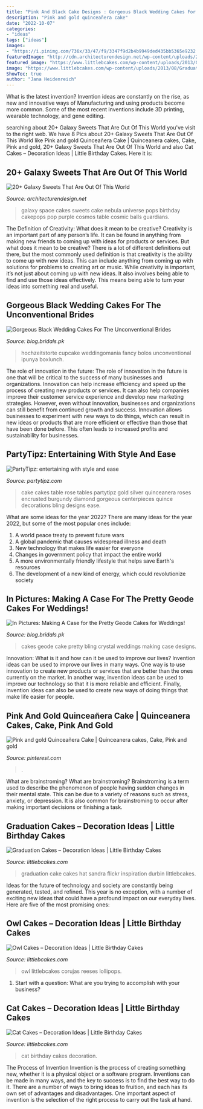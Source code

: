 ```yaml
---
title: "Pink And Black Cake Designs : Gorgeous Black Wedding Cakes For The Unconventional Brides"
description: "Pink and gold quinceañera cake"
date: "2022-10-07"
categories:
- "ideas"
tags: ["ideas"]
images:
- "https://i.pinimg.com/736x/33/47/f9/3347f9d2b4b9949ded435bb5365e9232.jpg"
featuredImage: "http://cdn.architecturendesign.net/wp-content/uploads/2016/05/AD-Galaxy-Cakes-Space-Sweets-Nebula-Cosmos-Universe-21.jpg"
featured_image: "https://www.littlebcakes.com/wp-content/uploads/2013/08/Owl-Cake.jpg"
image: "https://www.littlebcakes.com/wp-content/uploads/2013/08/Graduation-Hat-Cake.jpg"
ShowToc: true
author: "Jana Heidenreich"
---
```



What is the latest invention?
Invention ideas are constantly on the rise, as new and innovative ways of Manufacturing and using products become more common. Some of the most recent inventions include 3D printing, wearable technology, and gene editing.

	

		
searching about 20+ Galaxy Sweets That Are Out Of This World you've visit to the right web. We have 8 Pics about 20+ Galaxy Sweets That Are Out Of This World like Pink and gold Quinceañera Cake | Quinceanera cakes, Cake, Pink and gold, 20+ Galaxy Sweets That Are Out Of This World and also Cat Cakes – Decoration Ideas | Little Birthday Cakes. Here it is:
		
    
## 20+ Galaxy Sweets That Are Out Of This World

<img loading=lazy src="http://cdn.architecturendesign.net/wp-content/uploads/2016/05/AD-Galaxy-Cakes-Space-Sweets-Nebula-Cosmos-Universe-21.jpg" onerror="this.onerror=null;this.src='https://tse3.mm.bing.net/th?id=OIP.1-1kD3kbNSEJcGlT5vMVNAHaI4&amp;pid=15.1';" alt="20+ Galaxy Sweets That Are Out Of This World">

_Source: architecturendesign.net_

>galaxy space cakes sweets cake nebula universe pops birthday cakepops pop purple cosmos table cosmic balls guardians. 

	

The Definition of Creativity: What does it mean to be creative?
Creativity is an important part of any person’s life. It can be found in anything from making new friends to coming up with ideas for products or services. But what does it mean to be creative? There is a lot of different definitions out there, but the most commonly used definition is that creativity is the ability to come up with new ideas. This can include anything from coming up with solutions for problems to creating art or music. While creativity is important, it’s not just about coming up with new ideas. It also involves being able to find and use those ideas effectively. This means being able to turn your ideas into something real and useful.

    
## Gorgeous Black Wedding Cakes For The Unconventional Brides

<img loading=lazy src="https://blog.bridals.pk/wp-content/uploads/2019/02/Black-wedding-cake-7-min.jpg" onerror="this.onerror=null;this.src='https://tse1.mm.bing.net/th?id=OIP.FnIHnBkHTTa3haMXAUYyvAHaKO&amp;pid=15.1';" alt="Gorgeous Black Wedding Cakes For The Unconventional Brides">

_Source: blog.bridals.pk_

>hochzeitstorte cupcake weddingomania fancy bolos unconventional ipunya boxlunch. 

	

The role of innovation in the future:
The role of innovation in the future is one that will be critical to the success of many businesses and organizations. Innovation can help increase efficiency and speed up the process of creating new products or services. It can also help companies improve their customer service experience and develop new marketing strategies.
However, even without innovation, businesses and organizations can still benefit from continued growth and success. Innovation allows businesses to experiment with new ways to do things, which can result in new ideas or products that are more efficient or effective than those that have been done before. This often leads to increased profits and sustainability for businesses.

    
## PartyTipz: Entertaining With Style And Ease

<img loading=lazy src="http://www.partytipz.com/blog/wp-content/uploads/2013/01/fultonwedding-02.jpg" onerror="this.onerror=null;this.src='https://tse4.mm.bing.net/th?id=OIP.EaFTY3YBskii0BDW7ckJYwHaKL&amp;pid=15.1';" alt="PartyTipz: entertaining with style and ease">

_Source: partytipz.com_

>cake cakes table rose tables partytipz gold silver quinceanera roses encrusted burgundy diamond gorgeous centerpieces quince decorations bling designs ease. 

	

What are some ideas for the year 2022?
There are many ideas for the year 2022, but some of the most popular ones include: 
1. A world peace treaty to prevent future wars 
2. A global pandemic that causes widespread illness and death 
3. New technology that makes life easier for everyone 
4. Changes in government policy that impact the entire world 
5. A more environmentally friendly lifestyle that helps save Earth's resources 
6. The development of a new kind of energy, which could revolutionize society 

    
## In Pictures: Making A Case For The Pretty Geode Cakes For Weddings!

<img loading=lazy src="https://blog.bridals.pk/wp-content/uploads/2019/03/Geode-Cakes-5.jpg" onerror="this.onerror=null;this.src='https://tse4.mm.bing.net/th?id=OIP.LRoOBk2AmI0A1n4LqGO_IgHaLH&amp;pid=15.1';" alt="In Pictures: Making A Case for the Pretty Geode Cakes for Weddings!">

_Source: blog.bridals.pk_

>cakes geode cake pretty bling crystal weddings making case designs. 

	

Innovation: What is it and how can it be used to improve our lives?
Invention ideas can be used to improve our lives in many ways. One way is to use innovation to create new products or services that are better than the ones currently on the market. In another way, invention ideas can be used to improve our technology so that it is more reliable and efficient. Finally, invention ideas can also be used to create new ways of doing things that make life easier for people.

    
## Pink And Gold Quinceañera Cake | Quinceanera Cakes, Cake, Pink And Gold

<img loading=lazy src="https://i.pinimg.com/736x/33/47/f9/3347f9d2b4b9949ded435bb5365e9232.jpg" onerror="this.onerror=null;this.src='https://tse4.mm.bing.net/th?id=OIP.gTeuOmD1QVXJQRgWZU_GkwHaHM&amp;pid=15.1';" alt="Pink and gold Quinceañera Cake | Quinceanera cakes, Cake, Pink and gold">

_Source: pinterest.com_

>. 

	

What are brainstroming?
What are brainstroming? Brainstroming is a term used to describe the phenomenon of people having sudden changes in their mental state. This can be due to a variety of reasons such as stress, anxiety, or depression. It is also common for brainstroming to occur after making important decisions or finishing a task.

    
## Graduation Cakes – Decoration Ideas | Little Birthday Cakes

<img loading=lazy src="https://www.littlebcakes.com/wp-content/uploads/2013/08/Graduation-Hat-Cake.jpg" onerror="this.onerror=null;this.src='https://tse1.mm.bing.net/th?id=OIP.jgM4365AVLlNKLt9IofPbAHaJ4&amp;pid=15.1';" alt="Graduation Cakes – Decoration Ideas | Little Birthday Cakes">

_Source: littlebcakes.com_

>graduation cake cakes hat sandra flickr inspiration durbin littlebcakes. 

	

Ideas for the future of technology and society are constantly being generated, tested, and refined. This year is no exception, with a number of exciting new ideas that could have a profound impact on our everyday lives. Here are five of the most promising ones:

    
## Owl Cakes – Decoration Ideas | Little Birthday Cakes

<img loading=lazy src="https://www.littlebcakes.com/wp-content/uploads/2013/08/Owl-Cake.jpg" onerror="this.onerror=null;this.src='https://tse4.mm.bing.net/th?id=OIP.6IdV8pdrVxJzygIPgxPetwHaJ9&amp;pid=15.1';" alt="Owl Cakes – Decoration Ideas | Little Birthday Cakes">

_Source: littlebcakes.com_

>owl littlebcakes corujas reeses lollipops. 

	

1. Start with a question: What are you trying to accomplish with your business?

    
## Cat Cakes – Decoration Ideas | Little Birthday Cakes

<img loading=lazy src="http://www.littlebcakes.com/wp-content/uploads/2014/01/Cat-Birthday-Cakes-Pictures-768x1024.jpg" onerror="this.onerror=null;this.src='https://tse4.mm.bing.net/th?id=OIP.DtKoUJYBVFrINkH6MsDqZAHaJ4&amp;pid=15.1';" alt="Cat Cakes – Decoration Ideas | Little Birthday Cakes">

_Source: littlebcakes.com_

>cat birthday cakes decoration. 

	

The Process of Invention
Invention is the process of creating something new, whether it is a physical object or a software program. Inventions can be made in many ways, and the key to success is to find the best way to do it. There are a number of ways to bring ideas to fruition, and each has its own set of advantages and disadvantages. One important aspect of invention is the selection of the right process to carry out the task at hand.

